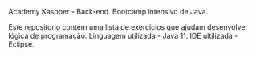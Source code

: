 Academy Kaspper - Back-end.
Bootcamp intensivo de Java.


Este repositorio contém uma lista de exercícios que ajudam desenvolver lógica de programação.
Linguagem utilizada - Java 11.
IDE ultilizada - Eclipse.
